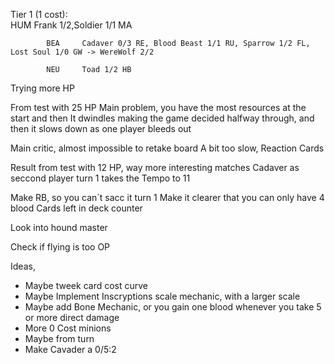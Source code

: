 
Tier 1 (1 cost):     
            HUM     Frank 1/2,Soldier 1/1 MA
            
            BEA     Cadaver 0/3 RE, Blood Beast 1/1 RU, Sparrow 1/2 FL, Lost Soul 1/0 GW -> WereWolf 2/2
            
            NEU     Toad 1/2 HB



Trying more HP



From test with 25 HP
Main problem, you have the most resources at the start and then It dwindles making the game decided halfway through, and then it slows down as one player bleeds out

Main critic, almost impossible to retake board
A bit too slow, 
Reaction Cards

Result from test with 12 HP, 
way more interesting matches
Cadaver as seccond player turn 1 takes the Tempo to 11

Make RB, so you can´t sacc it turn 1
Make it clearer that you can only have 4 blood
Cards left in deck counter

Look into hound master

Check if flying is too OP

Ideas, 
- Maybe tweek card cost curve
- Maybe Implement Inscryptions scale mechanic, with a larger scale
- Maybe add Bone Mechanic, or you gain one blood whenever you take 5 or more direct damage
- More 0 Cost minions
- Maybe from turn
- Make Cavader a 0/5:2